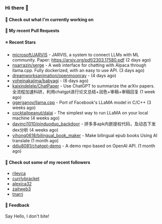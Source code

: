 ### Hi there 👋

#### 👷 Check out what I'm currently working on

#### 🔨 My recent Pull Requests


#### ⭐ Recent Stars

- [microsoft/JARVIS](https://github.com/microsoft/JARVIS) - JARVIS, a system to connect LLMs with ML community. Paper: https://arxiv.org/pdf/2303.17580.pdf (2 days ago)
- [nsarrazin/serge](https://github.com/nsarrazin/serge) - A web interface for chatting with Alpaca through llama.cpp. Fully dockerized, with an easy to use API. (3 days ago)
- [dreamworksanimation/openmoonray](https://github.com/dreamworksanimation/openmoonray) -  (4 days ago)
- [yoheinakajima/babyagi](https://github.com/yoheinakajima/babyagi) -  (6 days ago)
- [kaixindelele/ChatPaper](https://github.com/kaixindelele/ChatPaper) - Use ChatGPT to summarize the arXiv papers. 全流程加速科研，利用chatgpt进行论文总结&#43;润色&#43;审稿&#43;审稿回复 (1 week ago)
- [ggerganov/llama.cpp](https://github.com/ggerganov/llama.cpp) - Port of Facebook&#39;s LLaMA model in C/C&#43;&#43; (3 weeks ago)
- [cocktailpeanut/dalai](https://github.com/cocktailpeanut/dalai) - The simplest way to run LLaMA on your local machine (4 weeks ago)
- [davinci1010/pinduoduo_backdoor](https://github.com/davinci1010/pinduoduo_backdoor) - 拼多多apk内嵌提权代码，及动态下发dex分析 (4 weeks ago)
- [yihong0618/bilingual_book_maker](https://github.com/yihong0618/bilingual_book_maker) - Make bilingual epub books Using AI translate (1 month ago)
- [ddiu8081/chatgpt-demo](https://github.com/ddiu8081/chatgpt-demo) - A demo repo based on OpenAI API. (1 month ago)

#### 👯 Check out some of my recent followers

- [rileyca](https://github.com/rileyca)
- [currlybracket](https://github.com/currlybracket)
- [alexica32](https://github.com/alexica32)
- [zaitweb3](https://github.com/zaitweb3)
- [tnarrj](https://github.com/tnarrj)

#### 💬 Feedback

Say Hello, I don't bite!